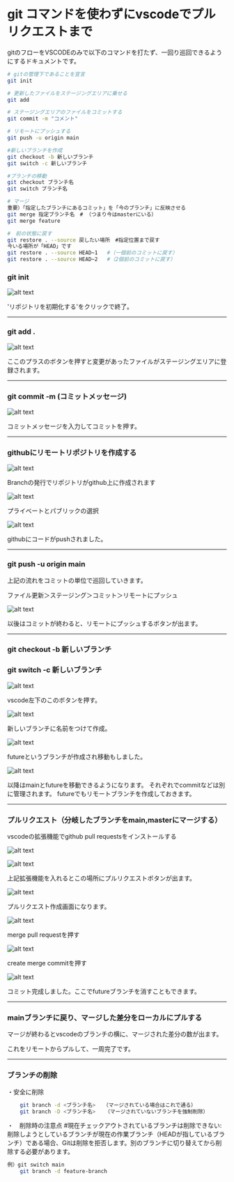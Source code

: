 # git コマンドを使わずにvscodeでプルリクエストまで

gitのフローをVSCODEのみで以下のコマンドを打たず、一回り巡回できるようにするドキュメントです。

```bash
# gitの管理下であることを宣言
git init 

# 更新したファイルをステージングエリアに乗せる
git add

# ステージングエリアのファイルをコミットする
git commit -m "コメント"

# リモートにプッシュする
git push -u origin main

#新しいブランチを作成
git checkout -b 新しいブランチ
git switch -c 新しいブランチ

#ブランチの移動
git checkout ブランチ名
git switch ブランチ名

# マージ
重要）「指定したブランチにあるコミット」を「今のブランチ」に反映させる
git merge 指定ブランチ名　# （つまり今はmasterにいる）
git merge feature

#　前の状態に戻す
git restore . --source 戻したい場所　#指定位置まで戻す
今いる場所が「HEAD」です
git restore . --source HEAD~1   #（一個前のコミットに戻す）
git restore . --source HEAD~2   #（2個前のコミットに戻す）

```


### git init

![alt text](image.png)

'リポジトリを初期化する'をクリックで終了。

---

### git add .


![alt text](image-1.png)

ここのプラスのボタンを押すと変更があったファイルがステージングエリアに登録されます。

---

### git commit -m (コミットメッセージ)

![alt text](image-2.png)

コミットメッセージを入力してコミットを押す。

---

### githubにリモートリポジトリを作成する

![alt text](image-3.png)

Branchの発行でリポジトリがgithub上に作成されます


![alt text](image-4.png)

プライベートとパブリックの選択

![alt text](image-5.png)

githubにコードがpushされました。




---
### git push -u origin main

上記の流れをコミットの単位で巡回していきます。

ファイル更新＞ステージング＞コミット＞リモートにプッシュ

![alt text](image-6.png)

以後はコミットが終わると、リモートにプッシュするボタンが出ます。

---

### git checkout -b 新しいブランチ
### git switch -c 新しいブランチ

![alt text](image-7.png)

vscode左下のこのボタンを押す。

![alt text](image-8.png)

新しいブランチに名前をつけて作成。

![alt text](image-9.png)

futureというブランチが作成され移動もしました。

![alt text](image-11.png)

以降はmainとfutureを移動できるようになります。
それぞれでcommitなどは別に管理されます。
futureでもリモートブランチを作成しておきます。


---

### プルリクエスト（分岐したブランチをmain,masterにマージする）

vscodeの拡張機能でgithub pull requestsをインストールする

![alt text](image-12.png)

![alt text](image-13.png)

上記拡張機能を入れるとこの場所にプルリクエストボタンが出ます。

![alt text](image-14.png)

プルリクエスト作成画面になります。

![alt text](image-15.png)

merge pull requestを押す


![alt text](image-16.png)

create merge commitを押す

![alt text](image-17.png)

コミット完成しました。ここでfutureブランチを消すこともできます。

---

### mainブランチに戻り、マージした差分をローカルにプルする

マージが終わるとvscodeのブランチの横に、マージされた差分の数が出ます。

これをリモートからプルして、一周完了です。







---

### ブランチの削除
・安全に削除
```bash
	git branch -d <ブランチ名>　　（マージされている場合はこれで通る）
	git branch -D <ブランチ名>	（マージされていないブランチを強制削除）
```

・　削除時の注意点
#現在チェックアウトされているブランチは削除できない: 削除しようとしているブランチが現在の作業ブランチ（HEADが指しているブランチ）である場合、Gitは削除を拒否します。別のブランチに切り替えてから削除する必要があります。
```bash
例）git switch main
	git branch -d feature-branch
```